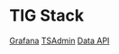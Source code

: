 # TIG Stack

[Grafana](http://localhost:3000)
[TSAdmin](http://localhost:8085)
[Data API](http://localhost:4000/api/points)
